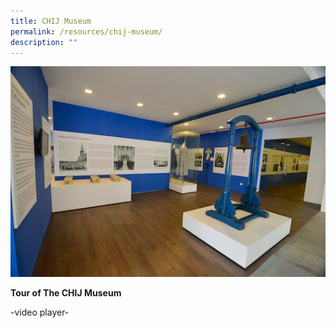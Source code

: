 ```yaml
---
title: CHIJ Museum
permalink: /resources/chij-museum/
description: ""
---
```

![](/images/CHIJ_Museum.jpg)

**Tour of The CHIJ Museum**

-video player-